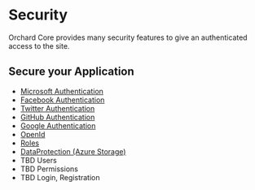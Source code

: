 # Security

Orchard Core provides many security features to give an authenticated access to the site.

## Secure your Application

- [Microsoft Authentication](../../reference/modules/Microsoft.Authentication/README.md)
- [Facebook Authentication](../../reference/modules/Facebook/README.md)
- [Twitter Authentication](../../reference/modules/Twitter/README.md)
- [GitHub Authentication](../../reference/modules/GitHub/README.md)
- [Google Authentication](../../reference/modules/Google/README.md)
- [OpenId](../../reference/modules/OpenId/README.md)
- [Roles](../../reference/modules/Roles/README.md)
- [DataProtection (Azure Storage)](../../reference/modules/DataProtection.Azure/README.md)
- TBD Users
- TBD Permissions
- TBD Login, Registration
